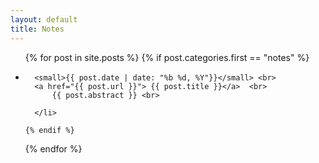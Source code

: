 ```yaml
---
layout: default
title: Notes
---
```

<div >
  <ul class="posts">
  {% for post in site.posts %}
    {% if post.categories.first == "notes"  %}
      <li>
      
      <small>{{ post.date | date: "%b %d, %Y"}}</small> <br>
      <a href="{{ post.url }}"> {{ post.title }}</a>  <br>   
          {{ post.abstract }} <br>
      
      </li>

    {% endif %}
  {% endfor %}
  </ul>
</div>
